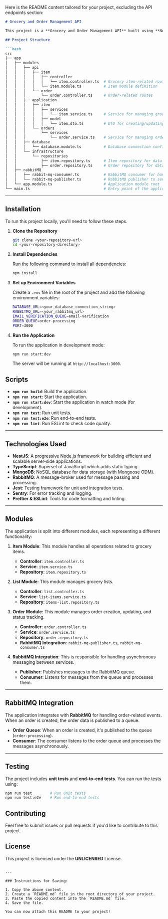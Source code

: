 Here is the README content tailored for your project, excluding the API endpoints section:

```markdown
# Grocery and Order Management API

This project is a **Grocery and Order Management API** built using **NestJS**. It provides endpoints to manage grocery items, grocery lists, and orders. The application follows a modular structure with controllers, services, repositories, and a message queue using RabbitMQ for handling order-related events.

## Project Structure

```bash
src
├── app
│   ├── modules
│   │   ├── api
│   │   │   ├── item
│   │   │   │   ├── controller
│   │   │   │   │   └── item.controller.ts  # Grocery item-related routes
│   │   │   │   └── item.module.ts          # Item module definition
│   │   │   └── order
│   │   │       └── order.controller.ts     # Order-related routes
│   │   ├── application
│   │   │   ├── item
│   │   │   │   ├── services
│   │   │   │   │   └── item.service.ts     # Service for managing grocery items
│   │   │   │   ├── model
│   │   │   │   │   └── item.dto.ts         # DTO for creating/updating items
│   │   │   └── orders
│   │   │       └── services
│   │   │           └── order.service.ts    # Service for managing orders
│   │   ├── database
│   │   │   └── database.module.ts          # Database connection configurations
│   │   └── infrastructure
│   │       └── repositories
│   │           ├── item.repository.ts      # Item repository for data access
│   │           ├── order.repository.ts     # Order repository for data access
│   ├── rabbitMQ
│   │   ├── rabbit-mq-consumer.ts           # RabbitMQ consumer for handling message events
│   │   └── rabbit-mq-publisher.ts          # RabbitMQ publisher to send messages
│   └── app.module.ts                       # Application module root
└── main.ts                                 # Entry point of the application
```

---

## Installation

To run this project locally, you'll need to follow these steps.

1. **Clone the Repository**

   ```bash
   git clone <your-repository-url>
   cd <your-repository-directory>
   ```

2. **Install Dependencies**

   Run the following command to install all dependencies:

   ```bash
   npm install
   ```

3. **Set up Environment Variables**

   Create a `.env` file in the root of the project and add the following environment variables:

   ```bash
   DATABASE_URL=<your_database_connection_string>
   RABBITMQ_URL=<your_rabbitmq_url>
   EMAIL_VERIFICATION_QUEUE=email-verification
   ORDER_QUEUE=order-processing
   PORT=3000
   ```

4. **Run the Application**

   To run the application in development mode:

   ```bash
   npm run start:dev
   ```

   The server will be running at `http://localhost:3000`.

## Scripts

- **`npm run build`**: Build the application.
- **`npm run start`**: Start the application.
- **`npm run start:dev`**: Start the application in watch mode (for development).
- **`npm run test`**: Run unit tests.
- **`npm run test:e2e`**: Run end-to-end tests.
- **`npm run lint`**: Run ESLint to check code quality.

---

## Technologies Used

- **NestJS**: A progressive Node.js framework for building efficient and scalable server-side applications.
- **TypeScript**: Superset of JavaScript which adds static typing.
- **MongoDB**: NoSQL database for data storage (with Mongoose ODM).
- **RabbitMQ**: A message-broker used for message passing and processing.
- **Jest**: Testing framework for unit and integration tests.
- **Sentry**: For error tracking and logging.
- **Prettier & ESLint**: Tools for code formatting and linting.

---

## Modules

The application is split into different modules, each representing a different functionality:

1. **Item Module**: This module handles all operations related to grocery items.
    - **Controller**: `item.controller.ts`
    - **Service**: `item.service.ts`
    - **Repository**: `item.repository.ts`
    
2. **List Module**: This module manages grocery lists.
    - **Controller**: `list.controller.ts`
    - **Service**: `list-items.service.ts`
    - **Repository**: `items-list.repository.ts`
    
3. **Order Module**: This module manages order creation, updating, and status tracking.
    - **Controller**: `order.controller.ts`
    - **Service**: `order.service.ts`
    - **Repository**: `order.repository.ts`
    - **RabbitMQ Integration**: `rabbit-mq-publisher.ts`, `rabbit-mq-consumer.ts`

4. **RabbitMQ Integration**: This is responsible for handling asynchronous messaging between services.
    - **Publisher**: Publishes messages to the RabbitMQ queue.
    - **Consumer**: Listens for messages from the queue and processes them.

---

## RabbitMQ Integration

The application integrates with **RabbitMQ** for handling order-related events. When an order is created, the order data is published to a queue.

- **Order Queue**: When an order is created, it's published to the queue (`order-processing`).
- **Consumer**: The consumer listens to the order queue and processes the messages asynchronously.

---

## Testing

The project includes **unit tests** and **end-to-end tests**. You can run the tests using:

```bash
npm run test        # Run unit tests
npm run test:e2e    # Run end-to-end tests
```

## Contributing

Feel free to submit issues or pull requests if you'd like to contribute to this project. 

## License

This project is licensed under the **UNLICENSED** License.
```

---

### Instructions for Saving:

1. Copy the above content.
2. Create a `README.md` file in the root directory of your project.
3. Paste the copied content into the `README.md` file.
4. Save the file.

You can now attach this README to your project!
